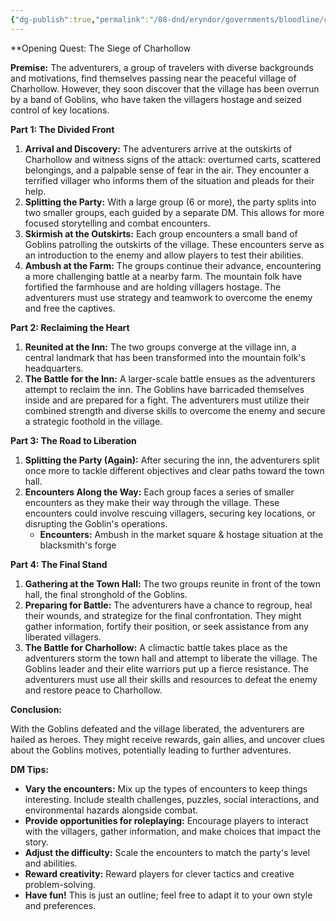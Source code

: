 ```yaml
---
{"dg-publish":true,"permalink":"/08-dnd/eryndor/governments/bloodline/cities-and-towns/charhollow/the-siege-of-charhollow-idea-1/"}
---
```



**Opening Quest: The Siege of Charhollow

**Premise:** The adventurers, a group of travelers with diverse backgrounds and motivations, find themselves passing near the peaceful village of Charhollow. However, they soon discover that the village has been overrun by a band of Goblins, who have taken the villagers hostage and seized control of key locations.

**Part 1: The Divided Front**

1. **Arrival and Discovery:** The adventurers arrive at the outskirts of Charhollow and witness signs of the attack: overturned carts, scattered belongings, and a palpable sense of fear in the air. They encounter a terrified villager who informs them of the situation and pleads for their help.
2. **Splitting the Party:** With a large group (6 or more), the party splits into two smaller groups, each guided by a separate DM. This allows for more focused storytelling and combat encounters.
3. **Skirmish at the Outskirts:** Each group encounters a small band of Goblins patrolling the outskirts of the village. These encounters serve as an introduction to the enemy and allow players to test their abilities.
4. **Ambush at the Farm:** The groups continue their advance, encountering a more challenging battle at a nearby farm. The mountain folk have fortified the farmhouse and are holding villagers hostage. The adventurers must use strategy and teamwork to overcome the enemy and free the captives.

**Part 2: Reclaiming the Heart**

1. **Reunited at the Inn:** The two groups converge at the village inn, a central landmark that has been transformed into the mountain folk's headquarters.
2. **The Battle for the Inn:** A larger-scale battle ensues as the adventurers attempt to reclaim the inn. The Goblins have barricaded themselves inside and are prepared for a fight. The adventurers must utilize their combined strength and diverse skills to overcome the enemy and secure a strategic foothold in the village.

**Part 3: The Road to Liberation**

1. **Splitting the Party (Again):** After securing the inn, the adventurers split once more to tackle different objectives and clear paths toward the town hall.
2. **Encounters Along the Way:** Each group faces a series of smaller encounters as they make their way through the village. These encounters could involve rescuing villagers, securing key locations, or disrupting the Goblin's operations.
    - **Encounters:** Ambush in the market square & hostage situation at the blacksmith's forge

**Part 4: The Final Stand**

1. **Gathering at the Town Hall:** The two groups reunite in front of the town hall, the final stronghold of the Goblins.
2. **Preparing for Battle:** The adventurers have a chance to regroup, heal their wounds, and strategize for the final confrontation. They might gather information, fortify their position, or seek assistance from any liberated villagers.
3. **The Battle for Charhollow:** A climactic battle takes place as the adventurers storm the town hall and attempt to liberate the village. The Goblins leader and their elite warriors put up a fierce resistance. The adventurers must use all their skills and resources to defeat the enemy and restore peace to Charhollow.

**Conclusion:**

With the Goblins defeated and the village liberated, the adventurers are hailed as heroes. They might receive rewards, gain allies, and uncover clues about the Goblins motives, potentially leading to further adventures.

**DM Tips:**

- **Vary the encounters:** Mix up the types of encounters to keep things interesting. Include stealth challenges, puzzles, social interactions, and environmental hazards alongside combat.
- **Provide opportunities for roleplaying:** Encourage players to interact with the villagers, gather information, and make choices that impact the story.
- **Adjust the difficulty:** Scale the encounters to match the party's level and abilities.
- **Reward creativity:** Reward players for clever tactics and creative problem-solving.
- **Have fun!** This is just an outline; feel free to adapt it to your own style and preferences.